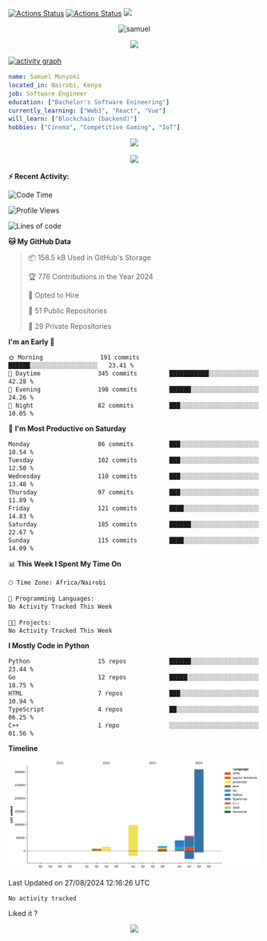 [![Actions Status](https://github.com/guilyx/guilyx/workflows/wakatime-stats/badge.svg)](https://github.com/samuelmunyoki/samuelmunyoki/actions)
[![Actions Status](https://github.com/guilyx/guilyx/workflows/update-gh-activity/badge.svg)](https://github.com/samuelmunyoki/samuelmunyoki/actions)
![](https://visitor-badge.glitch.me/badge?page_id=samuelmunyoki.samuelmunyoki)

<!-- <p align="center">
<img alt="loficity" width="600px" src="https://github.com/HyunCafe/HyunCafe/raw/main/assests/loficity.gif"</img>
</p> -->

<p align="center">
  <img src="https://socialify.git.ci/samuelmunyoki/samuelmunyoki/image?font=Source%20Code%20Pro&forks=1&issues=1&language=1&name=1&owner=1&pattern=Plus&pulls=1&stargazers=1&theme=Dark" alt="samuel" width="700" height="300" />
</p>



<p align="center">
  <img alig src="https://github-profile-trophy.vercel.app/?username=samuelmunyoki&theme=onedark&column=-1" />
</p>

[![activity graph](https://github-readme-activity-graph.vercel.app/graph?username=samuelmunyoki&theme=github-dark-dimmed&custom_title=Samuel's%20Activity%20Graph&hide_border=true)](https://github.com/ashutosh00710/github-readme-activity-graph)

```yaml
name: Samuel Munyoki
located_in: Nairobi, Kenya
job: Software Engineer 
education: ["Bachelor's Software Enineering"]
currently_learning: ["Web3", "React", "Vue"]
will_learn: ["Blockchain (backend)"]
hobbies: ["Cinema", "Competitive Gaming", "IoT"]
```

<p align="center">
  <img src="https://spotify-github-profile.vercel.app/api/view?uid=11147618695&cover_image=true&theme=novatorem&show_offline=true&background_color=121212&interchange=false&bar_color=53b14f&bar_color_cover=false">
</p>

<p align="center">
  <img src="https://spotify-recently-played-readme.vercel.app/api?user=11147618695&count=5">
</p>


**:zap: Recent Activity:**

<!--START_SECTION:activity-->

<!--END_SECTION:activity-->

<!--START_SECTION:waka-->
![Code Time](http://img.shields.io/badge/Code%20Time-0%20secs-blue)

![Profile Views](http://img.shields.io/badge/Profile%20Views-0-blue)

![Lines of code](https://img.shields.io/badge/From%20Hello%20World%20I%27ve%20Written-542.6%20thousand%20lines%20of%20code-blue)

**🐱 My GitHub Data** 

> 📦 158.5 kB Used in GitHub's Storage 
 > 
> 🏆 776 Contributions in the Year 2024
 > 
> 💼 Opted to Hire
 > 
> 📜 51 Public Repositories 
 > 
> 🔑 29 Private Repositories 
 > 
**I'm an Early 🐤** 

```text
🌞 Morning                191 commits         ██████░░░░░░░░░░░░░░░░░░░   23.41 % 
🌆 Daytime                345 commits         ███████████░░░░░░░░░░░░░░   42.28 % 
🌃 Evening                198 commits         ██████░░░░░░░░░░░░░░░░░░░   24.26 % 
🌙 Night                  82 commits          ███░░░░░░░░░░░░░░░░░░░░░░   10.05 % 
```
📅 **I'm Most Productive on Saturday** 

```text
Monday                   86 commits          ███░░░░░░░░░░░░░░░░░░░░░░   10.54 % 
Tuesday                  102 commits         ███░░░░░░░░░░░░░░░░░░░░░░   12.50 % 
Wednesday                110 commits         ███░░░░░░░░░░░░░░░░░░░░░░   13.48 % 
Thursday                 97 commits          ███░░░░░░░░░░░░░░░░░░░░░░   11.89 % 
Friday                   121 commits         ████░░░░░░░░░░░░░░░░░░░░░   14.83 % 
Saturday                 185 commits         ██████░░░░░░░░░░░░░░░░░░░   22.67 % 
Sunday                   115 commits         ████░░░░░░░░░░░░░░░░░░░░░   14.09 % 
```


📊 **This Week I Spent My Time On** 

```text
🕑︎ Time Zone: Africa/Nairobi

💬 Programming Languages: 
No Activity Tracked This Week

🐱‍💻 Projects: 
No Activity Tracked This Week
```

**I Mostly Code in Python** 

```text
Python                   15 repos            ██████░░░░░░░░░░░░░░░░░░░   23.44 % 
Go                       12 repos            █████░░░░░░░░░░░░░░░░░░░░   18.75 % 
HTML                     7 repos             ███░░░░░░░░░░░░░░░░░░░░░░   10.94 % 
TypeScript               4 repos             ██░░░░░░░░░░░░░░░░░░░░░░░   06.25 % 
C++                      1 repo              ░░░░░░░░░░░░░░░░░░░░░░░░░   01.56 % 
```



**Timeline**

![Lines of Code chart](https://raw.githubusercontent.com/samuelmunyoki/samuelmunyoki/main/assets/bar_graph.png)


 Last Updated on 27/08/2024 12:16:26 UTC
<!--END_SECTION:waka-->

<!--START_SECTION:waka-simple-->

```text
No activity tracked
```

<!--END_SECTION:waka-simple-->

Liked it ?

<p align="center">
  <img src="https://capsule-render.vercel.app/api?type=waving&color=gradient&height=60&section=footer"/>
</p>

